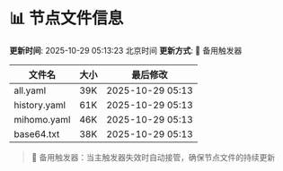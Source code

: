# 📊 节点文件信息

**更新时间**: 2025-10-29 05:13:23 北京时间
**更新方式**: 🔄 备用触发器

| 文件名 | 大小 | 最后修改 |
|--------|------|----------|
| all.yaml | 39K | 2025-10-29 05:13 |
| history.yaml | 61K | 2025-10-29 05:13 |
| mihomo.yaml | 46K | 2025-10-29 05:13 |
| base64.txt | 38K | 2025-10-29 05:13 |

> 🔄 备用触发器：当主触发器失效时自动接管，确保节点文件的持续更新
